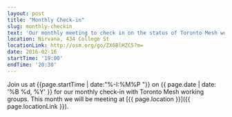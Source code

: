 ```yaml
---
layout: post
title: "Monthly Check-in"
slug: monthly-checkin
text: 'Our monthly meeting to check in on the status of Toronto Mesh working groups.'
location: Nirvana, 434 College St
locationLink: http://osm.org/go/ZX6BlHZC5?m=
date: 2016-02-16
startTime: '19:00'
endTime: '20:30'
---
```


Join us at {{page.startTime | date:"%-I:%M%P "}} on {{ page.date | date: '%B %d, %Y' }} for our monthly check-in with Toronto Mesh working groups. This month we will be meeting at [{{ page.location }}]({{ page.locationLink }}).

